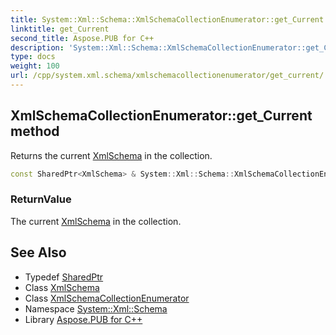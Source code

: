 ```yaml
---
title: System::Xml::Schema::XmlSchemaCollectionEnumerator::get_Current method
linktitle: get_Current
second_title: Aspose.PUB for C++
description: 'System::Xml::Schema::XmlSchemaCollectionEnumerator::get_Current method. Returns the current XmlSchema in the collection in C++.'
type: docs
weight: 100
url: /cpp/system.xml.schema/xmlschemacollectionenumerator/get_current/
---
```

## XmlSchemaCollectionEnumerator::get_Current method


Returns the current [XmlSchema](../../xmlschema/) in the collection.

```cpp
const SharedPtr<XmlSchema> & System::Xml::Schema::XmlSchemaCollectionEnumerator::get_Current() const override
```


### ReturnValue

The current [XmlSchema](../../xmlschema/) in the collection.

## See Also

* Typedef [SharedPtr](../../../system/sharedptr/)
* Class [XmlSchema](../../xmlschema/)
* Class [XmlSchemaCollectionEnumerator](../)
* Namespace [System::Xml::Schema](../../)
* Library [Aspose.PUB for C++](../../../)

